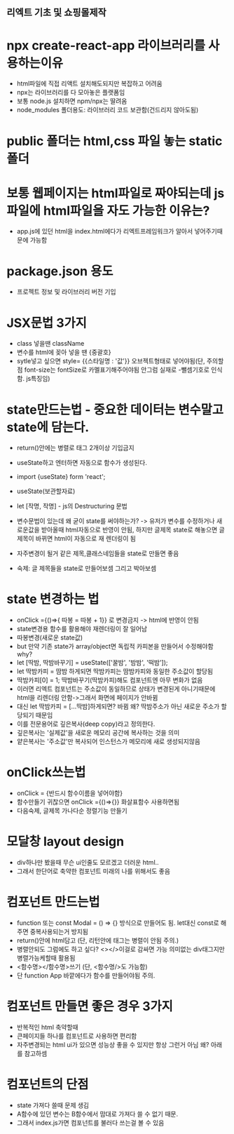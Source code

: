 ## 리엑트 기초 및 쇼핑몰제작

# npx create-react-app 라이브러리를 사용하는이유

- html파일에 직접 리액트 설치해도되지만 복잡하고 어려움
- npx는 라이브러리를 다 모아놓은 플랫폼임
- 보통 node.js 설치하면 npm/npx는 딸려옴
- node_modules 폴더용도: 라이브러리 코드 보관함(건드리지 않아도됨)

# public 폴더는 html,css 파일 놓는 static폴더

# 보통 웹페이지는 html파일로 짜야되는데 js파일에 html파일을 자도 가능한 이유는?

- app.js에 있던 html을 index.html에다가 리엑트프레임워크가 알아서 넣어주기때문에 가능함

# package.json 용도

- 프로젝트 정보 및 라이브러리 버전 기입

# JSX문법 3가지

- class 넣을땐 className
- 변수를 html에 꽂아 넣을 땐 {중괄호}
- sytle넣고 싶으면 style= {{스타일명 : '값'}} 오브젝트형태로 넣어야됨(단, 주의할점 font-size는 fontSize로 카멜표기해주어야됨 안그럼 실재로 -뺄셈기호로 인식함. js특징임)

# state만드는법 - 중요한 데이터는 변수말고 state에 담는다.

- return()안에는 병렬로 태그 2개이상 기입금지
- useState하고 엔터하면 자동으로 함수가 생성된다.
- import {useState} form 'react';
- useState(보관할자료)
- let [작명, 작명] - js의 Destructuring 문법
- 변수문법이 있는데 왜 굳이 state를 써야하는가? -> 유저가 변수를 수정하거나 새로운값을 받아올때 html자동으로 반영이 안됨, 하지만 글제목 state로 해놓으면 글제목이 바뀌면 html이 자동으로 재 렌더링이 됨
- 자주변경이 될거 같은 제목,클래스네임들을 state로 만들면 좋음

- 숙제: 글 제목들을 state로 만들어보셈 그리고 박아보셈

# state 변경하는 법

- onClick ={()=>{ 따봉 = 따봉 + 1}} 로 변경금지 -> html에 반영이 안됨
- state변경용 함수를 활용해야 재렌더링이 잘 일어남
- 따봉변경(새로운 state값)
- but 만약 기존 state가 array/object면 독립적 카피본을 만들어서 수정해야함 why?
- let [딱밤, 딱밤바꾸기] = useState(['꿀밤', '밤밤', '떡밤']);
- let 딱밤카피 = 땀밤 하게되면 딱밤카피는 땀밤카피와 동일한 주소값이 할당됨
- 딱밤카피[0] = 1; 딱밤바꾸기(딱밤카피)해도 컴포넌트엔 아무 변화가 없음
- 이러면 리엑트 컴포넌트는 주소값이 동일하므로 상태가 변경된게 아니기때문에 html을 리렌더링 안함->그래서 화면에 페이지가 안바뀜
- 대신 let 딱밤카피 = [...딱밤]하게되면? 바뀜 왜? 딱밤주소가 아닌 새로운 주소가 할당되기 때문임
- 이를 전문용어로 깊은복사(deep copy)라고 정의한다.
- 깊은복사는 '실제값'을 새로운 메모리 공간에 복사하는 것을 의미
- 얕은복사는 '주소값'만 복사되어 인스턴스가 메모리에 새로 생성되지않음

# onClick쓰는법

- onClick = {반드시 함수이름을 넣어야함}
- 함수만들기 귀찮으면 onClick ={()=>{}} 화살표함수 사용하면됨
- 다음숙제, 글제목 가나다순 정렬기능 만들기

# 모달창 layout design

- div하나만 봤을때 무슨 ui인줄도 모르겠고 더러운 html..
- 그래서 한단어로 축약한 컴포넌트 미래의 나를 위해서도 좋음

# 컴포넌트 만드는법

- function 또는 const Modal = () => {} 방식으로 만들어도 됨. let대신 const로 해주면 중복사용되는거 방지됨
- return()안에 html담고 (단, 리턴안에 태그는 병렬이 안됨 주의.)
- 병렬안되도 그럼에도 하고 싶다? <></>이걸로 감싸면 가능 의미없는 div태그지만 병렬가능케할때 활용됨
- <함수명></함수명>쓰기 (단, <함수명/>도 가능함)
- 단 function App 바깥에다가 함수를 만들어야됨 주의.

# 컴포넌트 만들면 좋은 경우 3가지

- 반복적인 html 축약할때
- 큰페이지들 하나를 컴포넌트로 사용하면 편리함
- 자주변경되는 html ui가 있으면 성능상 좋을 수 있지만 항상 그런거 아님 왜? 아래를 참고하셈

# 컴포넌트의 단점

- state 가져다 쓸때 문제 생김
- A함수에 있던 변수는 B함수에서 맘대로 가져다 쓸 수 없기 때문.
- 그래서 index.js가면 <App></App> 컴포넌트를 불러다 쓰는걸 볼 수 있음

